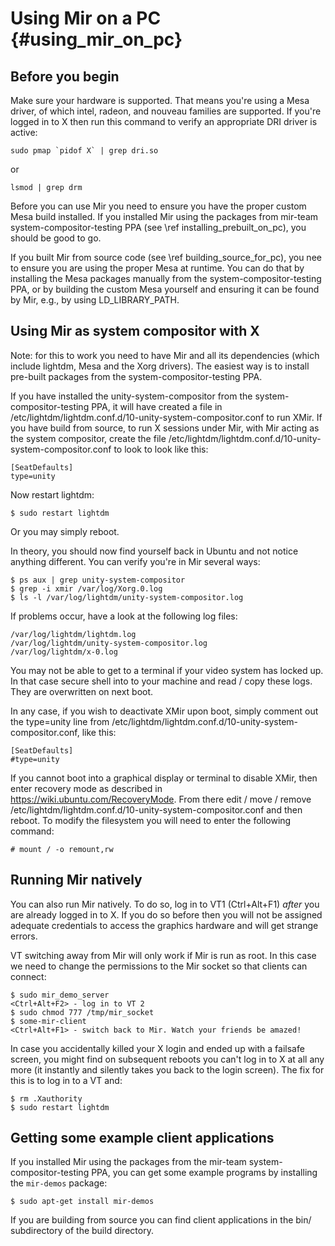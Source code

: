 Using Mir on a PC {#using_mir_on_pc}
=================

Before you begin
----------------

Make sure your hardware is supported. That means you're using a Mesa driver,
of which intel, radeon, and nouveau families are supported. If you're logged
in to X then run this command to verify an appropriate DRI driver is active:

    sudo pmap `pidof X` | grep dri.so

or

    lsmod | grep drm

Before you can use Mir you need to ensure you have the proper custom Mesa
build installed. If you installed Mir using the packages from mir-team
system-compositor-testing PPA (see \ref installing_prebuilt_on_pc), you
should be good to go.

If you built Mir from source code (see \ref building_source_for_pc), you
nee to ensure you are using the proper Mesa at runtime. You can do that by
installing the Mesa packages manually from the system-compositor-testing PPA,
or by building the custom Mesa yourself and ensuring it can be found by Mir,
e.g., by using LD_LIBRARY_PATH.

Using Mir as system compositor with X
-------------------------------------

Note: for this to work you need to have Mir and all its dependencies (which
include lightdm, Mesa and the Xorg drivers). The easiest way is to install
pre-built packages from the system-compositor-testing PPA.

If you have installed the unity-system-compositor from
the system-compositor-testing PPA, it will have created a file in
/etc/lightdm/lightdm.conf.d/10-unity-system-compositor.conf to run XMir. If you
have build from source, to run X sessions under Mir, with Mir acting as the
system compositor, create the file
/etc/lightdm/lightdm.conf.d/10-unity-system-compositor.conf to look to look like
this:

    [SeatDefaults]
    type=unity

Now restart lightdm:

    $ sudo restart lightdm

Or you may simply reboot.

In theory, you should now find yourself back in Ubuntu and not notice
anything different. You can verify you're in Mir several ways:

    $ ps aux | grep unity-system-compositor
    $ grep -i xmir /var/log/Xorg.0.log
    $ ls -l /var/log/lightdm/unity-system-compositor.log

If problems occur, have a look at the following log files:

    /var/log/lightdm/lightdm.log
    /var/log/lightdm/unity-system-compositor.log
    /var/log/lightdm/x-0.log

You may not be able to get to a terminal if your video system has locked up. In
that case secure shell into to your machine and read / copy these logs. They are
overwritten on next boot.

In any case, if you wish to deactivate XMir upon boot, simply comment out
the type=unity line from
/etc/lightdm/lightdm.conf.d/10-unity-system-compositor.conf, like this:

    [SeatDefaults]
    #type=unity

If you cannot boot into a graphical display or terminal to disable XMir, then
enter recovery mode as described in https://wiki.ubuntu.com/RecoveryMode. From
there edit / move / remove
/etc/lightdm/lightdm.conf.d/10-unity-system-compositor.conf and then reboot.
To modify the filesystem you will need to enter the following command:

    # mount / -o remount,rw

Running Mir natively
--------------------

You can also run Mir natively. To do so, log in to VT1 (Ctrl+Alt+F1) _after_
you are already logged in to X.  If you do so before then you will not be
assigned adequate credentials to access the graphics hardware and will get
strange errors.

VT switching away from Mir will only work if Mir is run as root. In this case
we need to change the permissions to the Mir socket so that clients can
connect:

    $ sudo mir_demo_server
    <Ctrl+Alt+F2> - log in to VT 2
    $ sudo chmod 777 /tmp/mir_socket
    $ some-mir-client
    <Ctrl+Alt+F1> - switch back to Mir. Watch your friends be amazed!

In case you accidentally killed your X login and ended up with a failsafe
screen, you might find on subsequent reboots you can't log in to X at all any
more (it instantly and silently takes you back to the login screen).  The fix
for this is to log in to a VT and:

    $ rm .Xauthority
    $ sudo restart lightdm

Getting some example client applications
----------------------------------------

If you installed Mir using the packages from the mir-team
system-compositor-testing PPA, you can
get some example programs by installing the `mir-demos` package:

    $ sudo apt-get install mir-demos

If you are building from source you can find client applications in the bin/
subdirectory of the build directory.

